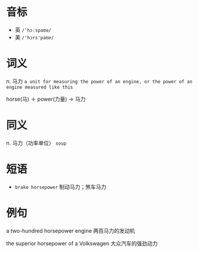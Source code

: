# 音标

- 英 `/'hɔːspaʊə/`
- 美 `/'hɔrs'paʊɚ/`

# 词义

n. 马力
`a unit for measuring the power of an engine, or the power of an engine measured like this`



horse(马) ＋ power(力量) → 马力

# 同义

n. 马力（功率单位）
`soup`

# 短语

- `brake horsepower` 制动马力；煞车马力

# 例句

a two-hundred horsepower engine
两百马力的发动机

the superior horsepower of a Volkswagen
大众汽车的强劲动力



